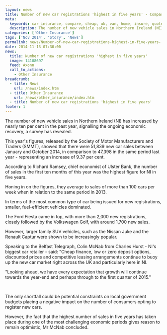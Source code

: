 ```yaml
---
layout: news
title: Number of new car registrations 'highest in five years' - Compareni.com
meta:
  keywords: car insurance, compare, cheap, uk, van, home, insure, quotes, online, comparison, bike, loans, life
  description: The number of new vehicle sales in Northern Ireland (NI) has increased by nearly ten per cent in the past year, signalling the ongoing economic recovery, a survey has revealed
categories: ['Other Insurance']
tags: ['Nov 2014', 'Story', 'News']
permalink: news/Number-of-new-car-registrations-highest-in-five-years-.htm
date: 2014-11-13 07:30:00
news:
  title: Number of new car registrations 'highest in five years'
  image: 14108697
  feed: Axonn
  call_to_actions:
    - Other Insurance
breadcrumb:
  - title: News
    url: /news/index.htm
  - title: Other Insurance
    url: /news/other_insurance/index.htm
  - title: Number of new car registrations 'highest in five years'
footer: 1
---
```


The number of new vehicle sales in Northern Ireland (NI) has increased by nearly ten per cent in the past year, signalling the ongoing economic recovery, a survey has revealed.

This year&#39;s figures, released by the Society of Motor Manufacturers and Traders (SMMT), showed that there were 51,839 new car sales between January and October 2014, in comparison to 47,398 in the same period last year - representing an increase of 9.37 per cent.

According to Richard Ramsey, chief economist of Ulster Bank, the number of sales in the first ten months of this year was the highest figure for NI in five years.

Honing in on the figures, they average to sales of more than 100 cars per week when in relation to the same period in 2013.

In terms of the most common type of car being issued for new registrations, smaller, fuel-efficient vehicles dominated.

The Ford Fiesta came in top, with more than 2,000 new registrations, closely followed by the Volkswagen Golf, with around 1,700 new sales.

However, larger family SUV vehicles, such as the Nissan Juke and the Renault Captur were shown to be increasingly popular.

Speaking to the Belfast Telegraph, Colin McNab from Charles Hurst - NI&#39;s biggest car retailer - said: &quot;Cheap finance, low or zero deposit options, discounted prices and competitive leasing arrangements continue to buoy up the new car market right across the UK and particularly here in NI.

&quot;Looking ahead, we have every expectation that growth will continue towards the year-end and perhaps through to the first quarter of 2015.&quot;

&nbsp;

The only shortfall could be potential constraints on local government budgets placing a negative impact on the number of consumers opting to register new cars.

However, the fact that the highest number of sales in five years has taken place during one of the most challenging economic periods gives reason to remain optimistic, Mr McNab concluded.
